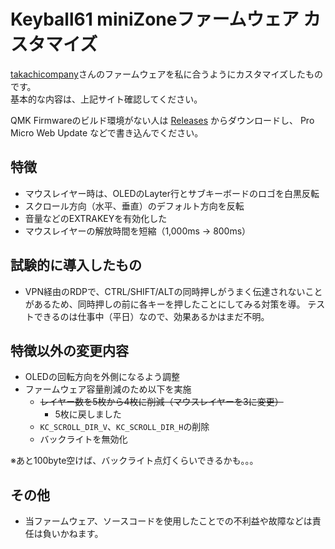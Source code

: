 # Keyball61 miniZoneファームウェア カスタマイズ

[takachicompany](https://zenn.dev/takashicompany/articles/69b87160cda4b9)さんのファームウェアを私に合うようにカスタマイズしたものです。  
基本的な内容は、上記サイト確認してください。

QMK Firmwareのビルド環境がない人は [Releases](https://github.com/mid417/qmk_firmware/releases) からダウンロードし、
Pro Micro Web Update などで書き込んでください。

## 特徴

- マウスレイヤー時は、OLEDのLayter行とサブキーボードのロゴを白黒反転
- スクロール方向（水平、垂直）のデフォルト方向を反転
- 音量などのEXTRAKEYを有効化した
- マウスレイヤーの解放時間を短縮（1,000ms → 800ms）

## 試験的に導入したもの

- VPN経由のRDPで、CTRL/SHIFT/ALTの同時押しがうまく伝達されないことがあるため、同時押しの前に各キーを押したことにしてみる対策を導。
テストできるのは仕事中（平日）なので、効果あるかはまだ不明。

## 特徴以外の変更内容

- OLEDの回転方向を外側になるよう調整
- ファームウェア容量削減のため以下を実施
  - ~~レイヤー数を5枚から4枚に削減（マウスレイヤーを3に変更）~~
    - 5枚に戻しました
  - `KC_SCROLL_DIR_V`、`KC_SCROLL_DIR_H`の削除
  - バックライトを無効化

※あと100byte空けば、バックライト点灯くらいできるかも。。。

## その他

- 当ファームウェア、ソースコードを使用したことでの不利益や故障などは責任は負いかねます。
